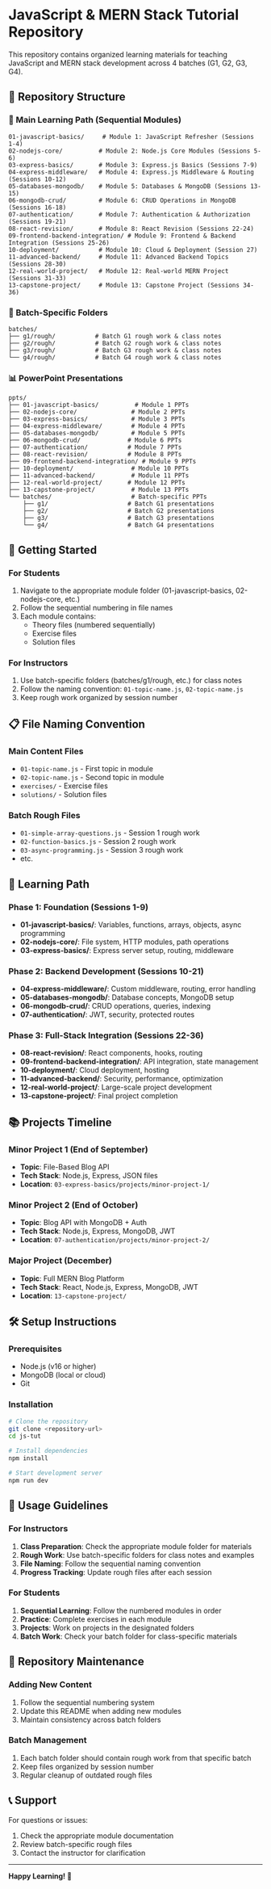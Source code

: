 # JavaScript & MERN Stack Tutorial Repository

This repository contains organized learning materials for teaching JavaScript and MERN stack development across 4 batches (G1, G2, G3, G4).

## 📁 Repository Structure

### 🎯 Main Learning Path (Sequential Modules)

```
01-javascript-basics/     # Module 1: JavaScript Refresher (Sessions 1-4)
02-nodejs-core/          # Module 2: Node.js Core Modules (Sessions 5-6)
03-express-basics/       # Module 3: Express.js Basics (Sessions 7-9)
04-express-middleware/   # Module 4: Express.js Middleware & Routing (Sessions 10-12)
05-databases-mongodb/    # Module 5: Databases & MongoDB (Sessions 13-15)
06-mongodb-crud/         # Module 6: CRUD Operations in MongoDB (Sessions 16-18)
07-authentication/       # Module 7: Authentication & Authorization (Sessions 19-21)
08-react-revision/       # Module 8: React Revision (Sessions 22-24)
09-frontend-backend-integration/ # Module 9: Frontend & Backend Integration (Sessions 25-26)
10-deployment/           # Module 10: Cloud & Deployment (Session 27)
11-advanced-backend/     # Module 11: Advanced Backend Topics (Sessions 28-30)
12-real-world-project/   # Module 12: Real-world MERN Project (Sessions 31-33)
13-capstone-project/     # Module 13: Capstone Project (Sessions 34-36)
```

### 👥 Batch-Specific Folders

```
batches/
├── g1/rough/           # Batch G1 rough work & class notes
├── g2/rough/           # Batch G2 rough work & class notes
├── g3/rough/           # Batch G3 rough work & class notes
└── g4/rough/           # Batch G4 rough work & class notes
```

### 📊 PowerPoint Presentations

```
ppts/
├── 01-javascript-basics/          # Module 1 PPTs
├── 02-nodejs-core/               # Module 2 PPTs
├── 03-express-basics/            # Module 3 PPTs
├── 04-express-middleware/        # Module 4 PPTs
├── 05-databases-mongodb/         # Module 5 PPTs
├── 06-mongodb-crud/             # Module 6 PPTs
├── 07-authentication/           # Module 7 PPTs
├── 08-react-revision/           # Module 8 PPTs
├── 09-frontend-backend-integration/ # Module 9 PPTs
├── 10-deployment/                # Module 10 PPTs
├── 11-advanced-backend/          # Module 11 PPTs
├── 12-real-world-project/       # Module 12 PPTs
├── 13-capstone-project/          # Module 13 PPTs
└── batches/                      # Batch-specific PPTs
    ├── g1/                      # Batch G1 presentations
    ├── g2/                      # Batch G2 presentations
    ├── g3/                      # Batch G3 presentations
    └── g4/                      # Batch G4 presentations
```

## 🚀 Getting Started

### For Students

1. Navigate to the appropriate module folder (01-javascript-basics, 02-nodejs-core, etc.)
2. Follow the sequential numbering in file names
3. Each module contains:
   - Theory files (numbered sequentially)
   - Exercise files
   - Solution files

### For Instructors

1. Use batch-specific folders (batches/g1/rough, etc.) for class notes
2. Follow the naming convention: `01-topic-name.js`, `02-topic-name.js`
3. Keep rough work organized by session number

## 📋 File Naming Convention

### Main Content Files

- `01-topic-name.js` - First topic in module
- `02-topic-name.js` - Second topic in module
- `exercises/` - Exercise files
- `solutions/` - Solution files

### Batch Rough Files

- `01-simple-array-questions.js` - Session 1 rough work
- `02-function-basics.js` - Session 2 rough work
- `03-async-programming.js` - Session 3 rough work
- etc.

## 🎯 Learning Path

### Phase 1: Foundation (Sessions 1-9)

- **01-javascript-basics/**: Variables, functions, arrays, objects, async programming
- **02-nodejs-core/**: File system, HTTP modules, path operations
- **03-express-basics/**: Express server setup, routing, middleware

### Phase 2: Backend Development (Sessions 10-21)

- **04-express-middleware/**: Custom middleware, routing, error handling
- **05-databases-mongodb/**: Database concepts, MongoDB setup
- **06-mongodb-crud/**: CRUD operations, queries, indexing
- **07-authentication/**: JWT, security, protected routes

### Phase 3: Full-Stack Integration (Sessions 22-36)

- **08-react-revision/**: React components, hooks, routing
- **09-frontend-backend-integration/**: API integration, state management
- **10-deployment/**: Cloud deployment, hosting
- **11-advanced-backend/**: Security, performance, optimization
- **12-real-world-project/**: Large-scale project development
- **13-capstone-project/**: Final project completion

## 📚 Projects Timeline

### Minor Project 1 (End of September)

- **Topic**: File-Based Blog API
- **Tech Stack**: Node.js, Express, JSON files
- **Location**: `03-express-basics/projects/minor-project-1/`

### Minor Project 2 (End of October)

- **Topic**: Blog API with MongoDB + Auth
- **Tech Stack**: Node.js, Express, MongoDB, JWT
- **Location**: `07-authentication/projects/minor-project-2/`

### Major Project (December)

- **Topic**: Full MERN Blog Platform
- **Tech Stack**: React, Node.js, Express, MongoDB, JWT
- **Location**: `13-capstone-project/`

## 🛠️ Setup Instructions

### Prerequisites

- Node.js (v16 or higher)
- MongoDB (local or cloud)
- Git

### Installation

```bash
# Clone the repository
git clone <repository-url>
cd js-tut

# Install dependencies
npm install

# Start development server
npm run dev
```

## 📖 Usage Guidelines

### For Instructors

1. **Class Preparation**: Check the appropriate module folder for materials
2. **Rough Work**: Use batch-specific folders for class notes and examples
3. **File Naming**: Follow the sequential naming convention
4. **Progress Tracking**: Update rough files after each session

### For Students

1. **Sequential Learning**: Follow the numbered modules in order
2. **Practice**: Complete exercises in each module
3. **Projects**: Work on projects in the designated folders
4. **Batch Work**: Check your batch folder for class-specific materials

## 🔄 Repository Maintenance

### Adding New Content

1. Follow the sequential numbering system
2. Update this README when adding new modules
3. Maintain consistency across batch folders

### Batch Management

1. Each batch folder should contain rough work from that specific batch
2. Keep files organized by session number
3. Regular cleanup of outdated rough files

## 📞 Support

For questions or issues:

1. Check the appropriate module documentation
2. Review batch-specific rough files
3. Contact the instructor for clarification

---

**Happy Learning! 🚀**
